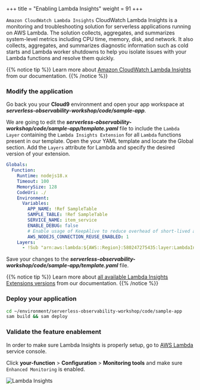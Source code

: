 +++
title = "Enabling Lambda Insights"
weight = 91
+++

`Amazon CloudWatch Lambda Insights` CloudWatch Lambda Insights is a monitoring and troubleshooting solution for serverless applications running on AWS Lambda. The solution collects, aggregates, and summarizes system-level metrics including CPU time, memory, disk, and network. It also collects, aggregates, and summarizes diagnostic information such as cold starts and Lambda worker shutdowns to help you isolate issues with your Lambda functions and resolve them quickly.

{{% notice tip %}}
Learn more about [Amazon CloudWatch Lambda Insights](https://docs.aws.amazon.com/lambda/latest/dg/monitoring-insights.html) from our documentation.
{{% /notice %}}


### Modify the application

Go back you your **Cloud9** environment and open your app workspace at ***serverless-observability-workshop/code/sample-app***.

We are going to edit the ***serverless-observability-workshop/code/sample-app/template.yaml*** file to include the `Lambda Layer` containing the `Lambda Insights Extension` for all `Lambda` functions present in our template. Open the your YAML template and locate the Global section. Add the `Layers` attribute for Lambda and specify the desired version of your extension.

```yaml
Globals:
  Function:
    Runtime: nodejs18.x
    Timeout: 100
    MemorySize: 128
    CodeUri: ./
    Environment:
      Variables:
        APP_NAME: !Ref SampleTable
        SAMPLE_TABLE: !Ref SampleTable
        SERVICE_NAME: item_service
        ENABLE_DEBUG: false
        # Enable usage of KeepAlive to reduce overhead of short-lived actions, like DynamoDB queries
        AWS_NODEJS_CONNECTION_REUSE_ENABLED: 1
    Layers:                                                                                 # <----- ADD FOR LAMBDA INSIGHTS
      - !Sub "arn:aws:lambda:${AWS::Region}:580247275435:layer:LambdaInsightsExtension:14"  # <----- ADD FOR LAMBDA INSIGHTS
```

Save your changes to the ***serverless-observability-workshop/code/sample-app/template.yaml*** file.

{{% notice tip %}}
Learn more about [all available Lambda Insights Extensions versions](https://docs.aws.amazon.com/AmazonCloudWatch/latest/monitoring/Lambda-Insights-extension-versions.html) from our documentation.
{{% /notice %}}

### Deploy your application

```sh
cd ~/environment/serverless-observability-workshop/code/sample-app
sam build && sam deploy
```

### Validate the feature enablement

In order to make sure Lambda Insights is properly setup, go to [AWS Lambda](https://console.aws.amazon.com/lambda/home?#functions?f0=true&n0=false&op=and&v0=monitoring) service console. 

Click **your-function** > **Configuration** > **Monitoring tools** and make sure `Enhanced Monitoring` is enabled.

![Lambda Insights](/images/li_1.png)

